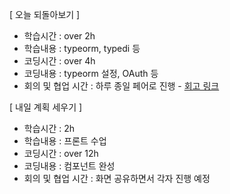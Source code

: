 [ 오늘 되돌아보기 ]

- 학습시간 : over 2h
- 학습내용 : typeorm, typedi 등
- 코딩시간 : over 4h
- 코딩내용 : typeorm 설정, OAuth 등
- 회의 및 협업 시간 : 하루 종일 페어로 진행 - [회고 링크](https://github.com/woowa-techcamp-2021/cashbook-9/wiki/%EB%8D%B0%EC%9D%BC%EB%A6%AC%ED%9A%8C%EA%B3%A0-2021.08.02)

[ 내일 계획 세우기 ]

- 학습시간 : 2h
- 학습내용 : 프론트 수업
- 코딩시간 : over 12h
- 코딩내용 : 컴포넌트 완성
- 회의 및 협업 시간 : 화면 공유하면서 각자 진행 예정
